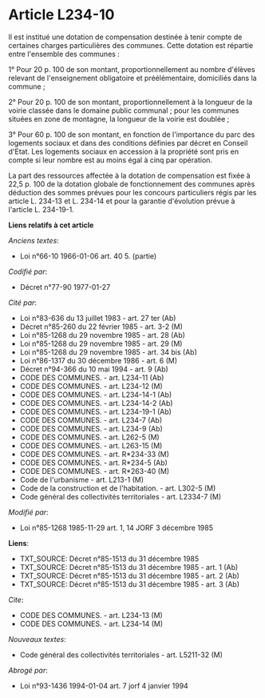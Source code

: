 # Article L234-10

Il est institué une dotation de compensation destinée à tenir compte de certaines charges particulières des communes. Cette
dotation est répartie entre l'ensemble des communes :

1° Pour 20 p. 100 de son montant, proportionnellement au nombre d'élèves relevant de l'enseignement obligatoire et
préélémentaire, domiciliés dans la commune ;

2° Pour 20 p. 100 de son montant, proportionnellement à la longueur de la voirie classée dans le domaine public communal ;
pour les communes situées en zone de montagne, la longueur de la voirie est doublée ;

3° Pour 60 p. 100 de son montant, en fonction de l'importance du parc des logements sociaux et dans des conditions définies
par décret en Conseil d'Etat. Les logements sociaux en accession à la propriété sont pris en compte si leur nombre est au
moins égal à cinq par opération.

La part des ressources affectée à la dotation de compensation est fixée à 22,5 p. 100 de la dotation globale de
fonctionnement des communes après déduction des sommes prévues pour les concours particuliers régis par les article L. 234-13
et L. 234-14 et pour la garantie d'évolution prévue à l'article L. 234-19-1.

**Liens relatifs à cet article**

_Anciens textes_:

  - Loi n°66-10 1966-01-06 art. 40 5. (partie)

_Codifié par_:

  - Décret n°77-90 1977-01-27

_Cité par_:

  - Loi n°83-636 du 13 juillet 1983 - art. 27 ter (Ab)
  - Décret n°85-260 du 22 février 1985 - art. 3-2 (M)
  - Loi n°85-1268 du 29 novembre 1985 - art. 28 (Ab)
  - Loi n°85-1268 du 29 novembre 1985 - art. 29 (M)
  - Loi n°85-1268 du 29 novembre 1985 - art. 34 bis (Ab)
  - Loi n°86-1317 du 30 décembre 1986 - art. 6 (M)
  - Décret n°94-366 du 10 mai 1994 - art. 9 (Ab)
  - CODE DES COMMUNES. - art. L234-11 (Ab)
  - CODE DES COMMUNES. - art. L234-12 (M)
  - CODE DES COMMUNES. - art. L234-14-1 (Ab)
  - CODE DES COMMUNES. - art. L234-14-2 (Ab)
  - CODE DES COMMUNES. - art. L234-19-1 (Ab)
  - CODE DES COMMUNES. - art. L234-7 (Ab)
  - CODE DES COMMUNES. - art. L234-9 (Ab)
  - CODE DES COMMUNES. - art. L262-5 (M)
  - CODE DES COMMUNES. - art. L263-15 (M)
  - CODE DES COMMUNES. - art. R*234-33 (M)
  - CODE DES COMMUNES. - art. R*234-5 (Ab)
  - CODE DES COMMUNES. - art. R*263-40 (M)
  - Code de l'urbanisme - art. L213-1 (M)
  - Code de la construction et de l'habitation. - art. L302-5 (M)
  - Code général des collectivités territoriales - art. L2334-7 (M)

_Modifié par_:

  - Loi n°85-1268 1985-11-29 art. 1, 14 JORF 3 décembre 1985

**Liens**:

  - TXT_SOURCE: Décret n°85-1513 du 31 décembre 1985
  - TXT_SOURCE: Décret n°85-1513 du 31 décembre 1985 - art. 1 (Ab)
  - TXT_SOURCE: Décret n°85-1513 du 31 décembre 1985 - art. 2 (Ab)
  - TXT_SOURCE: Décret n°85-1513 du 31 décembre 1985 - art. 3 (Ab)

_Cite_:

  - CODE DES COMMUNES. - art. L234-13 (M)
  - CODE DES COMMUNES. - art. L234-14 (M)

_Nouveaux textes_:

  - Code général des collectivités territoriales - art. L5211-32 (M)

_Abrogé par_:

  - Loi n°93-1436 1994-01-04 art. 7 jorf 4 janvier 1994
